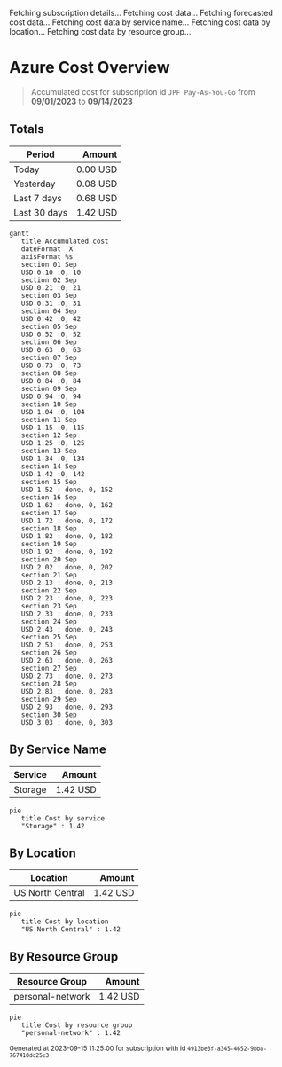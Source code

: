 Fetching subscription details...
Fetching cost data...
Fetching forecasted cost data...
Fetching cost data by service name...
Fetching cost data by location...
Fetching cost data by resource group...
# Azure Cost Overview

> Accumulated cost for subscription id `JPF Pay-As-You-Go` from **09/01/2023** to **09/14/2023**

## Totals

|Period|Amount|
|---|---:|
|Today|0.00 USD|
|Yesterday|0.08 USD|
|Last 7 days|0.68 USD|
|Last 30 days|1.42 USD|

```mermaid
gantt
   title Accumulated cost
   dateFormat  X
   axisFormat %s
   section 01 Sep
   USD 0.10 :0, 10
   section 02 Sep
   USD 0.21 :0, 21
   section 03 Sep
   USD 0.31 :0, 31
   section 04 Sep
   USD 0.42 :0, 42
   section 05 Sep
   USD 0.52 :0, 52
   section 06 Sep
   USD 0.63 :0, 63
   section 07 Sep
   USD 0.73 :0, 73
   section 08 Sep
   USD 0.84 :0, 84
   section 09 Sep
   USD 0.94 :0, 94
   section 10 Sep
   USD 1.04 :0, 104
   section 11 Sep
   USD 1.15 :0, 115
   section 12 Sep
   USD 1.25 :0, 125
   section 13 Sep
   USD 1.34 :0, 134
   section 14 Sep
   USD 1.42 :0, 142
   section 15 Sep
   USD 1.52 : done, 0, 152
   section 16 Sep
   USD 1.62 : done, 0, 162
   section 17 Sep
   USD 1.72 : done, 0, 172
   section 18 Sep
   USD 1.82 : done, 0, 182
   section 19 Sep
   USD 1.92 : done, 0, 192
   section 20 Sep
   USD 2.02 : done, 0, 202
   section 21 Sep
   USD 2.13 : done, 0, 213
   section 22 Sep
   USD 2.23 : done, 0, 223
   section 23 Sep
   USD 2.33 : done, 0, 233
   section 24 Sep
   USD 2.43 : done, 0, 243
   section 25 Sep
   USD 2.53 : done, 0, 253
   section 26 Sep
   USD 2.63 : done, 0, 263
   section 27 Sep
   USD 2.73 : done, 0, 273
   section 28 Sep
   USD 2.83 : done, 0, 283
   section 29 Sep
   USD 2.93 : done, 0, 293
   section 30 Sep
   USD 3.03 : done, 0, 303
```

## By Service Name

|Service|Amount|
|---|---:|
|Storage|1.42 USD|

```mermaid
pie
   title Cost by service
   "Storage" : 1.42
```

## By Location

|Location|Amount|
|---|---:|
|US North Central|1.42 USD|

```mermaid
pie
   title Cost by location
   "US North Central" : 1.42
```

## By Resource Group

|Resource Group|Amount|
|---|---:|
|personal-network|1.42 USD|

```mermaid
pie
   title Cost by resource group
   "personal-network" : 1.42
```

<sup>Generated at 2023-09-15 11:25:00 for subscription with id `4913be3f-a345-4652-9bba-767418dd25e3`</sup>
